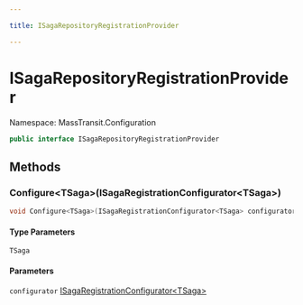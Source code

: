 ```yaml
---

title: ISagaRepositoryRegistrationProvider

---
```


# ISagaRepositoryRegistrationProvider

Namespace: MassTransit.Configuration

```csharp
public interface ISagaRepositoryRegistrationProvider
```

## Methods

### **Configure\<TSaga\>(ISagaRegistrationConfigurator\<TSaga\>)**

```csharp
void Configure<TSaga>(ISagaRegistrationConfigurator<TSaga> configurator)
```

#### Type Parameters

`TSaga`<br/>

#### Parameters

`configurator` [ISagaRegistrationConfigurator\<TSaga\>](../masstransit/isagaregistrationconfigurator-1)<br/>
